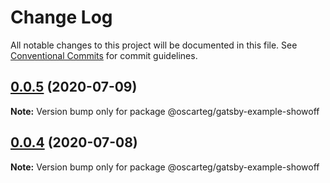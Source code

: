 # Change Log

All notable changes to this project will be documented in this file.
See [Conventional Commits](https://conventionalcommits.org) for commit guidelines.

## [0.0.5](https://github.com/gatsbyjs/gatsby-starter-default/compare/@oscarteg/gatsby-example-showoff@0.0.4...@oscarteg/gatsby-example-showoff@0.0.5) (2020-07-09)

**Note:** Version bump only for package @oscarteg/gatsby-example-showoff

## [0.0.4](https://github.com/gatsbyjs/gatsby-starter-default/compare/@oscarteg/gatsby-example-showoff@0.0.3...@oscarteg/gatsby-example-showoff@0.0.4) (2020-07-08)

**Note:** Version bump only for package @oscarteg/gatsby-example-showoff
